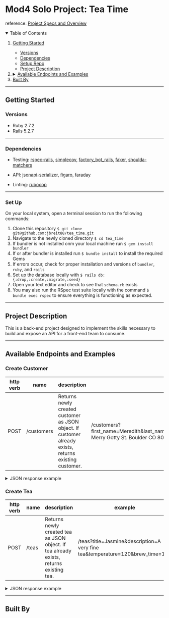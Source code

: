 <!-- Maybe add a photo here -->

# Mod4 Solo Project: Tea Time

reference: [Project Specs and Overview](https://mod4.turing.edu/projects/take_home/)

<details open="open">
  <summary>Table of Contents</summary>
  <ol>
    <li><a href="#getting-started">Getting Started</a></li>
    <ul>
      <li><a href="#versions">Versions</a></li>
      <li><a href="#dependencies">Dependencies</a></li>
      <li><a href="#set-up">Setup Repo</a></li>
      <li><a href="#project-description">Project Description</a></li>
    </ul>
    <!-- Available Endpoints and Examples -->
    <li>
      <details>
        <summary><a href="#available-endpoints-and-examples">Available Endpoints and Examples</a></summary>
        <ul>
          <li><a href="#create-customer">Create Customer</a></li>
          <li><a href="#create-tea">Create Tea</a></li>
        </ul>
      </details>
    </li>
    <li><a href="built-by">Built By</a></li>
  </ol>
</details>
  

----------

## Getting Started

### Versions

- Ruby 2.7.2
- Rails 5.2.7

----------

### Dependencies

- Testing: [rspec-rails](https://github.com/rspec/rspec-rails), [simplecov](https://github.com/simplecov-ruby/simplecov), [factory_bot_rails](https://github.com/thoughtbot/factory_bot_rails), [faker](https://github.com/vajradog/faker-rails), [shoulda-matchers](https://github.com/thoughtbot/shoulda-matchers)

- API: [jsonapi-serializer](https://github.com/fotinakis/jsonapi-serializers), [figaro](https://medium.com/@MinimalGhost/the-figaro-gem-an-easier-way-to-securely-configure-rails-applications-c6f963b7e993), [faraday](https://github.com/lostisland/faraday)

- Linting: [rubocop](https://github.com/rubocop/rubocop)

----------

### Set Up
On your local system, open a terminal session to run the following commands:
1. Clone this repository `$ git clone git@github.com:jbreit88/tea_time.git`
2. Navigate to the newly cloned directory `$ cd tea_time`
3. If bundler is not installed onm your local machine run `$ gem install bundler`
4. If or after bundler is installed run `$ bundle install` to install the required Gems
5. If errors occur, check for proper installation and versions of `bundler`, `ruby`, and `rails`
6. Set up the database locally with `$ rails db:{:drop,:create,:migrate,:seed}`
7. Open your text editor and check to see that `schema.rb` exists
8. You may also run the RSpec test suite locally with the command `$ bundle exec rspec` to ensure everything is functioning as expected.

----------

## Project Description

This is a back-end project designed to implement the skills necessary to build and expose an API for a front-end team to consume.

----------

## Available Endpoints and Examples
<!-- Add static postman collection here when created -->

###  Create Customer

| http verb | name | description | example |
| --- | --- | --- | --- |
| POST | /customers | Returns newly created customer as JSON object. If customer already exists, returns existing customer. | /customers?first_name=Meredith&last_name=otwaldG&email=merry@gotty.edu&address=1234 Merry Gotty St. Boulder CO 80304 

<details>
    <summary> JSON response example </summary>

Create User:
```json
  {
    "data": {
        "id": "2",
        "type": "customer",
        "attributes": {
            "first_name": "Meredith",
            "last_name": "Gotwald",
            "email": "merry@gotty.edu",
            "address": "1234 Merry Gotty St. Boulder CO 80304"
        }
    }
}
```
</details>

###  Create Tea

| http verb | name | description | example |
| --- | --- | --- | --- |
| POST | /teas | Returns newly created tea as JSON object. If tea already exists, returns existing tea. | /teas?title=Jasmine&description=A very fine tea&temperature=120&brew_time=180 

<details>
    <summary> JSON response example </summary>

Create User:
```json
  {
    "data": {
        "id": "2",
        "type": "tea",
        "attributes": {
            "title": "Jasmine",
            "description": "A very fine tea",
            "temperature": 120,
            "brew_time": 180
        }
    }
}
```
</details>

----------

## Built By
